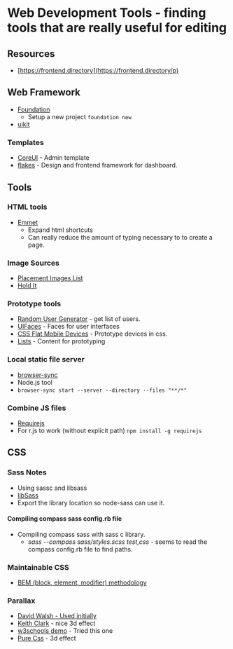 # Web Development Tools - finding tools that are really useful for editing

## Resources
* [https://frontend.directory](https://frontend.directory/p)

## Web Framework
* [Foundation](http://foundation.zurb.com/)
    * Setup a new project ```foundation new```
* [uikit](https://getuikit.com/v2/index.html)

### Templates
* [CoreUI](http://coreui.io/) - Admin template
* [flakes](http://getflakes.com/) - Design and frontend framework for dashboard.

## Tools
### HTML tools
* [Emmet](http://emmet.io) 
    * Expand html shortcuts
    * Can really reduce the amount of typing necessary to to create a page.
### Image Sources
* [Placement Images List](https://www.hanselman.com/blog/TheInternetsBestPlaceholderImageSitesForWebDevelopment.aspx)
* [Hold It](http://www.placehold.it)
### Prototype tools
* [Random User Generator](https://randomuser.me/) - get list of users.
* [UIFaces](http://uifaces.com/) - Faces for user interfaces
* [CSS Flat Mobile Devices](https://marvelapp.github.io/devices.css/) - Prototype devices in css.
* [Lists](http://www.lists.design/) - Content for prototyping

### Local static file server
* [browser-sync](https://browsersync.io/)
* Node.js tool 
* ```browser-sync start --server --directory --files "**/*"```

### Combine JS files
* [Requirejs](http://requirejs.org/)
* For r.js to work (without explicit path) ```npm install -g requirejs```

## CSS
### Sass Notes
* Using sassc and libsass
* [libSass](https://github.com/sass/libsass)
* Export the library location so node-sass can use it.

#### Compiling compass sass config.rb file
* Compiling compass sass with sass c library.
	* *sass --compass sass/styles.scss test,css* - seems to read the compass config.rb file to find paths.

### Maintainable CSS
* [BEM (block, element, modifier) methodology](https://en.bem.info/methodology/quick-start/)

### Parallax
* [David Walsh - Used initially](https://davidwalsh.name/parallax)
* [Keith Clark](http://keithclark.co.uk/articles/pure-css-parallax-websites/) - nice 3d effect
* [w3schools demo](https://www.w3schools.com/howto/tryhow_css_parallax_demo.htm) - Tried this one
* [Pure Css](https://alligator.io/css/pure-css-parallax/) - 3d effect
